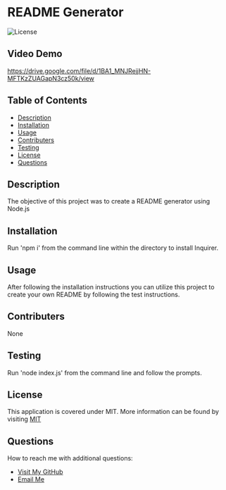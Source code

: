 # README Generator
  
  ![License](https://img.shields.io/static/v1?label=license&message=MIT&color=blue.svg)
  
  ## Video Demo
  https://drive.google.com/file/d/1BA1_MNJRejjHN-MFTKzZUAGapN3cz50k/view

  ## Table of Contents
  * [Description](#Description)
  * [Installation](#Installation)
  * [Usage](#Usage)
  * [Contributers](#Contributers)
  * [Testing](#Testing)
  * [License](#License)
  * [Questions](#Questions)

  ## Description
  The objective of this project was to create a README generator using Node.js

  ## Installation
  Run 'npm i' from the command line within the directory to install Inquirer.

  ## Usage
  After following the installation instructions you can utilize this project to create your own README by following the test instructions.

  ## Contributers
  None

  ## Testing
  Run 'node index.js' from the command line and follow the prompts.
  
  ## License
  This application is covered under MIT. More information can be found by visiting [MIT](https://opensource.org/licenses/MIT)

  ## Questions
  How to reach me with additional questions:
  * [Visit My GitHub](https://github.com/j-okeefe)
  * [Email Me](mailto:jbo88@att.net)

